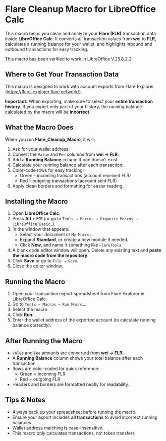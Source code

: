 # Flare Cleanup Macro for LibreOffice Calc

This macro helps you clean and analyze your **Flare (FLR)** transaction data inside **LibreOffice Calc**. It converts all transaction values from **wei** to **FLR**, calculates a running balance for your wallet, and highlights inbound and outbound transactions for easy tracking.

This macro has been verified to work in LibreOffice V.25.8.2.2

## Where to Get Your Transaction Data

This macro is designed to work with account exports from Flare Explorer (https://flare-explorer.flare.network/).  

**Important:** When exporting, make sure to select your **entire transaction history**. If you export only part of your history, the running balance calculated by the macro will be **incorrect**.

## What the Macro Does

When you run **Flare_Cleanup_Macro**, it will:

1. Ask for your wallet address.
2. Convert the `Value` and `Fee` columns from **wei → FLR**.
3. Add a **Running Balance** column if one doesn’t exist.
4. Calculate your running balance after each transaction.
5. Color-code rows for easy tracking:
   - Green – incoming transactions (account received FLR)  
   - Red – outgoing transactions (account sent FLR)
6. Apply clean borders and formatting for easier reading.

## Installing the Macro

1. Open **LibreOffice Calc**.
2. Press **Alt + F11** (or go to `Tools → Macros → Organize Macros → LibreOffice Basic…`).
3. In the window that appears:
   - Select your document or `My Macros`.
   - Expand **Standard**, or create a new module if needed.
   - Click **New**, and name it something like `FlareTools`.
4. A blank code editor window will open. Delete any existing text and **paste the macro code from the repository**:
5. Click **Save** or go to `File → Save`.
6. Close the editor window.

## Running the Macro

1. Open your transaction export spreadsheet from Flare Explorer in LibreOffice Calc.
2. Go to `Tools → Macros → Run Macro…`.
3. Select the macro:
4. Click **Run**.
5. Enter the wallet address of the exported account (to calculate running balance correctly).

## After Running the Macro

- `Value` and `Fee` amounts are converted from **wei → FLR**.  
- A **Running Balance** column shows your total balance after each transaction.  
- Rows are color-coded for quick reference:
  - Green = incoming FLR  
  - Red = outgoing FLR  
- Headers and borders are formatted neatly for readability.

## Tips & Notes

- Always back up your spreadsheet before running the macro.  
- Ensure your export includes **all transactions** to avoid incorrect running balances.    
- Wallet address matching is case-insensitive.
- This macro only calculates transactions, not token transfers
